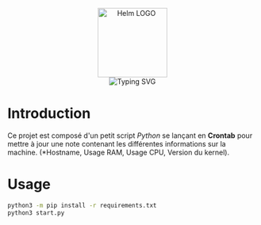 <p align="center">
    <img src="https://avatars.githubusercontent.com/u/82603435?v=4" width="140px" alt="Helm LOGO"/>
    <br>
    <img src="https://readme-typing-svg.herokuapp.com?font=Fira+Code&pause=1000&center=true&vCenter=true&width=435&lines=Voir+vos+metriques+depuis+trilium" alt="Typing SVG" />
</p>

# Introduction

Ce projet est composé d'un petit script *Python* se lançant en **Crontab** pour mettre à jour une note contenant les différentes informations sur la machine. (*Hostname, Usage RAM, Usage CPU, Version du kernel).

# Usage

```bash
python3 -m pip install -r requirements.txt
python3 start.py
```
